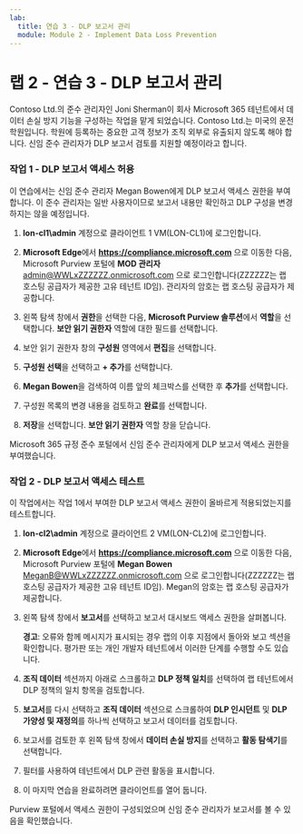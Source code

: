 ```yaml
---
lab:
  title: 연습 3 - DLP 보고서 관리
  module: Module 2 - Implement Data Loss Prevention
---
```


# <a name="lab-2---exercise-3---manage-dlp-reports"></a>랩 2 - 연습 3 - DLP 보고서 관리

Contoso Ltd.의 준수 관리자인 Joni Sherman이 회사 Microsoft 365 테넌트에서 데이터 손실 방지 기능을 구성하는 작업을 맡게 되었습니다. Contoso Ltd.는 미국의 운전학원입니다. 학원에 등록하는 중요한 고객 정보가 조직 외부로 유출되지 않도록 해야 합니다. 신임 준수 관리자가 DLP 보고서 검토를 지원할 예정이라고 합니다.

### <a name="task-1---grant-access-to-dlp-reports"></a>작업 1 - DLP 보고서 액세스 허용

이 연습에서는 신임 준수 관리자 Megan Bowen에게 DLP 보고서 액세스 권한을 부여합니다. 이 준수 관리자는 일반 사용자이므로 보고서 내용만 확인하고 DLP 구성을 변경하지는 않을 예정입니다.

1. **lon-cl1\admin** 계정으로 클라이언트 1 VM(LON-CL1)에 로그인합니다.

1. **Microsoft Edge**에서 **https://compliance.microsoft.com** 으로 이동한 다음, Microsoft Purview 포털에 **MOD 관리자** admin@WWLxZZZZZZ.onmicrosoft.com 으로 로그인합니다(ZZZZZZ는 랩 호스팅 공급자가 제공한 고유 테넌트 ID임).  관리자의 암호는 랩 호스팅 공급자가 제공합니다.

1. 왼쪽 탐색 창에서 **권한**을 선택한 다음, **Microsoft Purview 솔루션**에서 **역할**을 선택합니다.   **보안 읽기 권한자** 역할에 대한 필드를 선택합니다.

1. 보안 읽기 권한자 창의 **구성원** 영역에서 **편집**을 선택합니다.

1. **구성원 선택**을 선택하고 **+ 추가**를 선택합니다.

1. **Megan Bowen**을 검색하여 이름 앞의 체크박스를 선택한 후 **추가**를 선택합니다.

1. 구성원 목록의 변경 내용을 검토하고 **완료**를 선택합니다.

1. **저장**을 선택합니다. **보안 읽기 권한자** 역할 창을 닫습니다.

Microsoft 365 규정 준수 포털에서 신임 준수 관리자에게 DLP 보고서 액세스 권한을 부여했습니다.

### <a name="task-2---test-access-to-dlp-reports"></a>작업 2 - DLP 보고서 액세스 테스트

이 작업에서는 작업 1에서 부여한 DLP 보고서 액세스 권한이 올바르게 적용되었는지를 테스트합니다.

1. **lon-cl2\admin** 계정으로 클라이언트 2 VM(LON-CL2)에 로그인합니다.

1. **Microsoft Edge**에서 **https://compliance.microsoft.com** 으로 이동한 다음, Microsoft Purview 포털에 **Megan Bowen** MeganB@WWLxZZZZZZ.onmicrosoft.com 으로 로그인합니다(ZZZZZZ는 랩 호스팅 공급자가 제공한 고유 테넌트 ID임).  Megan의 암호는 랩 호스팅 공급자가 제공합니다.

1. 왼쪽 탐색 창에서 **보고서**를 선택하고 보고서 대시보드 액세스 권한을 살펴봅니다.

    **경고**: 오류와 함께 메시지가 표시되는 경우 랩의 이후 지점에서 돌아와 보고 섹션을 확인합니다. 평가판 또는 개인 개발자 테넌트에서 이러한 단계를 수행할 수도 있습니다.

    [//]: <> (보고서 섹션에 액세스할 때 랩 테넌트에 오류 메시지가 표시됩니다. 하지만 이 작업은 랩 테넌트에서 작동합니다.)

1. **조직 데이터** 섹션까지 아래로 스크롤하고 **DLP 정책 일치**를 선택하여 랩 테넌트에서 DLP 정책의 일치 항목을 검토합니다.

1. **보고서**를 다시 선택하고 **조직 데이터** 섹션으로 스크롤하여 **DLP 인시던트** 및 **DLP 가양성 및 재정의**를 하나씩 선택하고 보고서 데이터를 검토합니다. 

1. 보고서를 검토한 후 왼쪽 탐색 창에서 **데이터 손실 방지**를 선택하고 **활동 탐색기**를 선택합니다.

1. 필터를 사용하여 테넌트에서 DLP 관련 활동을 표시합니다.

1. 이 마지막 연습을 완료하려면 클라이언트를 열어 둡니다.

Purview 포털에서 액세스 권한이 구성되었으며 신임 준수 관리자가 보고서를 볼 수 있음을 확인했습니다.